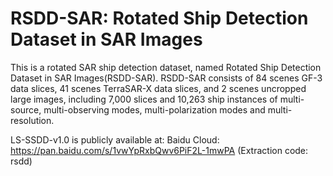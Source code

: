 # RSDD-SAR: Rotated Ship Detection Dataset in SAR Images
This is a rotated SAR ship detection dataset, named Rotated Ship Detection Dataset in SAR Images(RSDD-SAR). RSDD-SAR consists of 84 scenes GF-3 data slices, 41 scenes TerraSAR-X data slices, and 2 scenes uncropped large images, including 7,000 slices and 10,263 ship instances of multi-source, multi-observing modes, multi-polarization modes and multi-resolution.

LS-SSDD-v1.0 is publicly available at:
Baidu Cloud: https://pan.baidu.com/s/1vwYpRxbQwv6PiF2L-1mwPA (Extraction code: rsdd)
